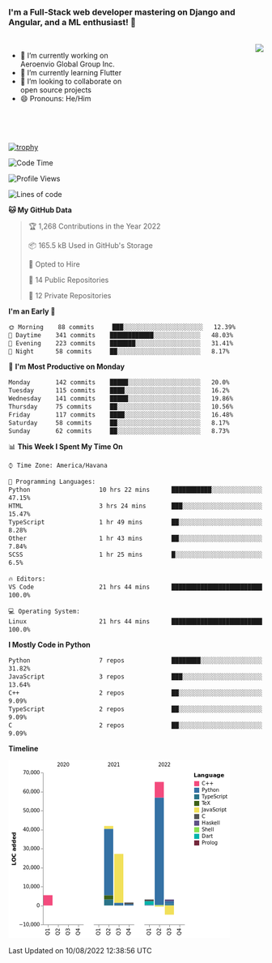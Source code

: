 ### I'm a Full-Stack web developer mastering on Django and Angular, and a ML enthusiast!  👋

<br/>

<img align="right" height="250"  src="https://media1.giphy.com/media/qgQUggAC3Pfv687qPC/giphy.gif?cid=ecf05e470ttfxgsj072btembitu1zn4ti3t3cdyg4jo5b3by&rid=giphy.gif&ct=g" />

 <div style="width:50%">
    <ul>
      <li>🔭 I’m currently working on Aeroenvio Global Group Inc.</li>
      <li>🌱 I’m currently learning Flutter</li>
      <li>👯 I’m looking to collaborate on open source projects</li>
      <li>😄 Pronouns: He/Him</li>
<!--       <li>⚡ Fun fact: I started my first professional project for a company as web dev without knowing any JS </li> -->
    </ul>
  </div>
  
<br/><br/><br/>

[![trophy](https://github-profile-trophy.vercel.app/?username=dfg-98&row=3&column=3&theme=monokai)](https://github.com/ryo-ma/github-profile-trophy)


<!--START_SECTION:waka-->
![Code Time](http://img.shields.io/badge/Code%20Time-391%20hrs%207%20mins-blue)

![Profile Views](http://img.shields.io/badge/Profile%20Views-0-blue)

![Lines of code](https://img.shields.io/badge/From%20Hello%20World%20I%27ve%20Written-142%20Thousand%20lines%20of%20code-blue)

**🐱 My GitHub Data** 

> 🏆 1,268 Contributions in the Year 2022
 > 
> 📦 165.5 kB Used in GitHub's Storage 
 > 
> 💼 Opted to Hire
 > 
> 📜 14 Public Repositories 
 > 
> 🔑 12 Private Repositories  
 > 
**I'm an Early 🐤** 

```text
🌞 Morning    88 commits     ███░░░░░░░░░░░░░░░░░░░░░░   12.39% 
🌆 Daytime    341 commits    ████████████░░░░░░░░░░░░░   48.03% 
🌃 Evening    223 commits    ███████░░░░░░░░░░░░░░░░░░   31.41% 
🌙 Night      58 commits     ██░░░░░░░░░░░░░░░░░░░░░░░   8.17%

```
📅 **I'm Most Productive on Monday** 

```text
Monday       142 commits    █████░░░░░░░░░░░░░░░░░░░░   20.0% 
Tuesday      115 commits    ████░░░░░░░░░░░░░░░░░░░░░   16.2% 
Wednesday    141 commits    █████░░░░░░░░░░░░░░░░░░░░   19.86% 
Thursday     75 commits     ██░░░░░░░░░░░░░░░░░░░░░░░   10.56% 
Friday       117 commits    ████░░░░░░░░░░░░░░░░░░░░░   16.48% 
Saturday     58 commits     ██░░░░░░░░░░░░░░░░░░░░░░░   8.17% 
Sunday       62 commits     ██░░░░░░░░░░░░░░░░░░░░░░░   8.73%

```


📊 **This Week I Spent My Time On** 

```text
⌚︎ Time Zone: America/Havana

💬 Programming Languages: 
Python                   10 hrs 22 mins      ███████████░░░░░░░░░░░░░░   47.15% 
HTML                     3 hrs 24 mins       ███░░░░░░░░░░░░░░░░░░░░░░   15.47% 
TypeScript               1 hr 49 mins        ██░░░░░░░░░░░░░░░░░░░░░░░   8.28% 
Other                    1 hr 43 mins        ██░░░░░░░░░░░░░░░░░░░░░░░   7.84% 
SCSS                     1 hr 25 mins        █░░░░░░░░░░░░░░░░░░░░░░░░   6.5%

🔥 Editors: 
VS Code                  21 hrs 44 mins      █████████████████████████   100.0%

💻 Operating System: 
Linux                    21 hrs 44 mins      █████████████████████████   100.0%

```

**I Mostly Code in Python** 

```text
Python                   7 repos             ████████░░░░░░░░░░░░░░░░░   31.82% 
JavaScript               3 repos             ███░░░░░░░░░░░░░░░░░░░░░░   13.64% 
C++                      2 repos             ██░░░░░░░░░░░░░░░░░░░░░░░   9.09% 
TypeScript               2 repos             ██░░░░░░░░░░░░░░░░░░░░░░░   9.09% 
C                        2 repos             ██░░░░░░░░░░░░░░░░░░░░░░░   9.09%

```


**Timeline**

![Chart not found](https://raw.githubusercontent.com/dfg-98/dfg-98/main/charts/bar_graph.png) 


 Last Updated on 10/08/2022 12:38:56 UTC
<!--END_SECTION:waka-->
